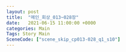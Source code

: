 ```yaml
---
layout: post
title:  "메인_회상_013~028장"
date:   2021-06-15 11:00:00 +0000
categories: Main
Tags: Story Main
SceneCode: ["scene_skip_cp013-028_q1_s10"]
---
```

